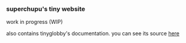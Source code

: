 ### superchupu's tiny website

work in progress (WIP)

also contains tinyglobby's documentation.
you can see its source [here](https://github.com/SuperchupuDev/website/blob/main/src/app/tinyglobby)
